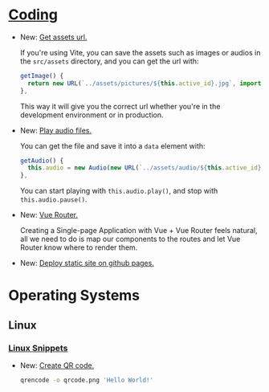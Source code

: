 # [Coding](vuejs.md)

* New: [Get assets url.](vue_snippets.md#get-assets-url)

    If you're using Vite, you can save the assets such as images or audios in the
    `src/assets` directory, and you can get the url with:
    
    ```javascript
    getImage() {
      return new URL(`../assets/pictures/${this.active_id}.jpg`, import.meta.url).href
    },
    ```
    
    This way it will give you the correct url whether you're in the development
    environment or in production.

* New: [Play audio files.](vue_snippets.md#play-audio-files)

    You can get the file and save it into a `data` element with:
    
    ```javascript
    getAudio() {
      this.audio = new Audio(new URL(`../assets/audio/${this.active_id}.mp3`, import.meta.url).href)
    },
    ```
    
    You can start playing with `this.audio.play()`, and stop with
    `this.audio.pause()`.

* New: [Vue Router.](vuejs.md#vue-router)

    Creating a Single-page Application with Vue + Vue Router feels natural, all we
    need to do is map our components to the routes and let Vue Router know where to
    render them.

* New: [Deploy static site on github pages.](vuejs.md#deploy-static-site-on-github-pages)

# Operating Systems

## Linux

### [Linux Snippets](linux_snippets.md)

* New: [Create QR code.](linux_snippets.md#create-qr-code)

    ```bash
    qrencode -o qrcode.png 'Hello World!'
    ```